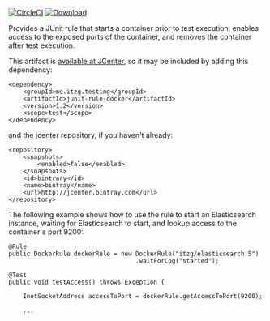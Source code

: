 [![CircleCI](https://circleci.com/gh/itzg/junit-rule-docker/tree/master.svg?style=svg)](https://circleci.com/gh/itzg/junit-rule-docker/tree/master)
[ ![Download](https://api.bintray.com/packages/itzgeoff/artifacts/junit-rule-docker/images/download.svg) ](https://bintray.com/itzgeoff/artifacts/junit-rule-docker/_latestVersion)


Provides a JUnit rule that starts a container prior to test execution, enables
access to the exposed ports of the container, and removes the container after
test execution.

This artifact is [available at JCenter](https://bintray.com/bintray/jcenter?filterByPkgName=junit-rule-docker), 
so it may be included by adding this dependency:

```
<dependency>
    <groupId>me.itzg.testing</groupId>
    <artifactId>junit-rule-docker</artifactId>
    <version>1.2</version>
    <scope>test</scope>
</dependency>
```

and the jcenter repository, if you haven't already:

```
<repository>
    <snapshots>
        <enabled>false</enabled>
    </snapshots>
    <id>bintrary</id>
    <name>bintray</name>
    <url>http://jcenter.bintray.com</url>
</repository>
```

The following example shows how to use the rule to start an Elasticsearch instance, waiting for Elasticsearch to
start, and lookup access to the container's port 9200:

```
@Rule
public DockerRule dockerRule = new DockerRule("itzg/elasticsearch:5")
                                   .waitForLog("started");

@Test
public void testAccess() throws Exception {

    InetSocketAddress accessToPort = dockerRule.getAccessToPort(9200);
    
    ...
```